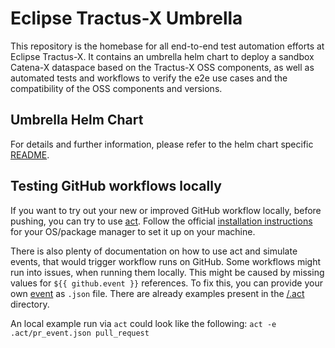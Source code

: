 # Eclipse Tractus-X Umbrella

This repository is the homebase for all end-to-end test automation efforts at Eclipse Tractus-X.
It contains an umbrella helm chart to deploy a sandbox Catena-X dataspace based on the Tractus-X OSS components, as well as automated tests and workflows to verify the e2e use cases and the compatibility of the OSS components and versions.

## Umbrella Helm Chart

For details and further information, please refer to the helm chart specific [README](./charts/umbrella/README.md).

## Testing GitHub workflows locally

If you want to try out your new or improved GitHub workflow locally, before pushing, you can try to use
[act](https://github.com/nektos/act). Follow the official [installation instructions](https://github.com/nektos/act#installation)
for your OS/package manager to set it up on your machine.

There is also plenty of documentation on how to use act and simulate events, that would trigger workflow runs on GitHub.
Some workflows might run into issues, when running them locally. This might be caused by missing values for
`${{ github.event }}` references. To fix this, you can provide your own [event](https://github.com/nektos/act#installation)
as `.json` file. There are already examples present in the [/.act](.act) directory.

An local example run via `act` could look like the following: `act -e .act/pr_event.json pull_request`
